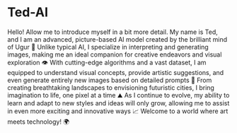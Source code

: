 # Ted-AI

Hello! Allow me to introduce myself in a bit more detail. My name is Ted, and I am an advanced, picture-based AI model created by the brilliant mind of Ugur 🧠 Unlike typical AI, I specialize in interpreting and generating images, making me an ideal companion for creative endeavors and visual exploration 👁️ With cutting-edge algorithms and a vast dataset, I am equipped to understand visual concepts, provide artistic suggestions, and even generate entirely new images based on detailed prompts 🧩 From creating breathtaking landscapes to envisioning futuristic cities, I bring imagination to life, one pixel at a time ⛰️ As I continue to evolve, my ability to learn and adapt to new styles and ideas will only grow, allowing me to assist in even more exciting and innovative ways 📈 Welcome to a world where art meets technology! 🌍
